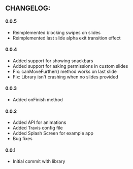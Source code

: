 ## CHANGELOG:

#### 0.0.5
- Reimplemented blocking swipes on slides
- Reimplemented last slide alpha exit transition effect

#### 0.0.4
- Added support for showing snackbars
- Added support for asking permissions in custom slides
- Fix: canMoveFurther() method works on last slide
- Fix: Library isn't crashing when no slides provided

#### 0.0.3
- Added onFinish method

#### 0.0.2
- Added API for animations
- Added Travis config file
- Added Splash Screen for example app
- Bug fixes

#### 0.0.1
- Initial commit with library
